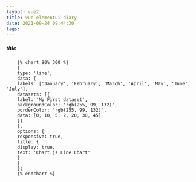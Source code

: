 ```yaml
---
layout: vue2
title: vue-elementui-diary
date: 2021-09-24 09:44:30
tags:
---
```


##### title

<!-- {% pullquote mindmap mindmap-md %}

- [Hexo 的思维导图插件](https://hunterx.xyz/hexo-simple-mindmap-plugin-intro.html)

  - 前言
  - 使用方法
    - 一
    - 二
    - 三
  - 太长不看
  - 参考资料
    {% endpullquote %} -->

        {% chart 80% 300 %}
        {
        type: 'line',
        data: {
        labels: ['January', 'February', 'March', 'April', 'May', 'June', 'July'],
        datasets: [{
        label: 'My First dataset',
        backgroundColor: 'rgb(255, 99, 132)',
        borderColor: 'rgb(255, 99, 132)',
        data: [0, 10, 5, 2, 20, 30, 45]
        }]
        },
        options: {
        responsive: true,
        title: {
        display: true,
        text: 'Chart.js Line Chart'
        }
        }
        };
        {% endchart %}
